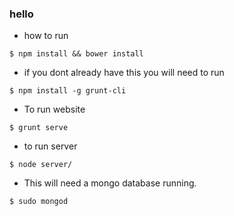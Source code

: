 ### hello


- how to run
```
$ npm install && bower install
```

- if you dont already have this you will need to run
```
$ npm install -g grunt-cli
```

- To run website 
```
$ grunt serve
```

- to run server
```
$ node server/
```

- This will need a mongo database running.
```
$ sudo mongod
```

